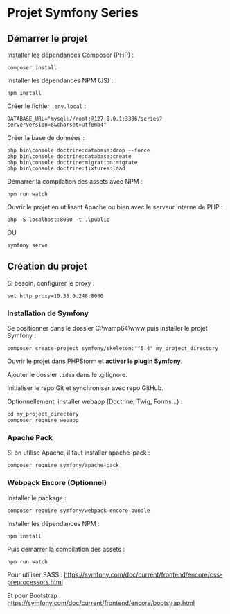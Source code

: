 # Projet Symfony Series

## Démarrer le projet

Installer les dépendances Composer (PHP) :

```shell
composer install
```

Installer les dépendances NPM (JS) :

```shell
npm install
```

Créer le fichier `.env.local` :

```dotenv
DATABASE_URL="mysql://root:@127.0.0.1:3306/series?serverVersion=8&charset=utf8mb4"
```

Créer la base de données :
```shell
php bin\console doctrine:database:drop --force
php bin\console doctrine:database:create
php bin\console doctrine:migration:migrate
php bin\console doctrine:fixtures:load
```


Démarrer la compilation des assets avec NPM :

```shell
npm run watch
```

Ouvrir le projet en utilisant Apache ou bien avec le serveur interne de PHP :

```shell
php -S localhost:8000 -t .\public
```

OU

```shell
symfony serve
```

## Création du projet

Si besoin, configurer le proxy :

```shell
set http_proxy=10.35.0.248:8080
```

### Installation de Symfony

Se positionner dans le dossier C:\wamp64\www puis installer le projet Symfony :

```shell
composer create-project symfony/skeleton:"^5.4" my_project_directory
```

Ouvrir le projet dans PHPStorm et **activer le plugin Symfony**.

Ajouter le dossier `.idea` dans le .gitignore.

Initialiser le repo Git et synchroniser avec repo GitHub.

Optionnellement, installer webapp (Doctrine, Twig, Forms...) :

```shell
cd my_project_directory
composer require webapp
```

### Apache Pack

Si on utilise Apache, il faut installer apache-pack :

```shell
composer require symfony/apache-pack
```

### Webpack Encore (Optionnel)

Installer le package :

```shell
composer require symfony/webpack-encore-bundle
```

Installer les dépendances NPM :

```shell
npm install
```

Puis démarrer la compilation des assets :

```shell
npm run watch
```

Pour utiliser SASS : https://symfony.com/doc/current/frontend/encore/css-preprocessors.html

Et pour Bootstrap : https://symfony.com/doc/current/frontend/encore/bootstrap.html



